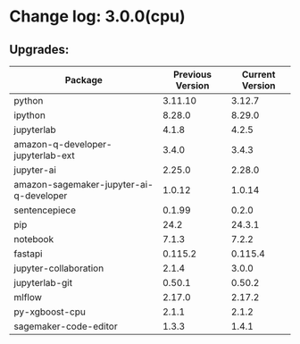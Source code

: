 # Change log: 3.0.0(cpu)

## Upgrades: 

Package | Previous Version | Current Version
---|---|---
python|3.11.10|3.12.7
ipython|8.28.0|8.29.0
jupyterlab|4.1.8|4.2.5
amazon-q-developer-jupyterlab-ext|3.4.0|3.4.3
jupyter-ai|2.25.0|2.28.0
amazon-sagemaker-jupyter-ai-q-developer|1.0.12|1.0.14
sentencepiece|0.1.99|0.2.0
pip|24.2|24.3.1
notebook|7.1.3|7.2.2
fastapi|0.115.2|0.115.4
jupyter-collaboration|2.1.4|3.0.0
jupyterlab-git|0.50.1|0.50.2
mlflow|2.17.0|2.17.2
py-xgboost-cpu|2.1.1|2.1.2
sagemaker-code-editor|1.3.3|1.4.1
